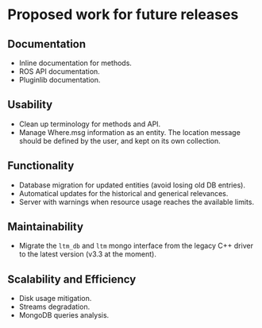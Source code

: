 # Proposed work for future releases


## Documentation

- Inline documentation for methods.
- ROS API documentation.
- Pluginlib documentation.


## Usability

- Clean up terminology for methods and API.
- Manage Where.msg information as an entity. The location message should be defined by the user, and kept on its own collection.


## Functionality

- Database migration for updated entities (avoid losing old DB entries).
- Automatical updates for the historical and generical relevances.
- Server with warnings when resource usage reaches the available limits.


## Maintainability

- Migrate the `ltm_db` and `ltm` mongo interface from the legacy C++ driver to the latest version (v3.3 at the moment).


## Scalability and Efficiency

- Disk usage mitigation.
- Streams degradation.
- MongoDB queries analysis.
